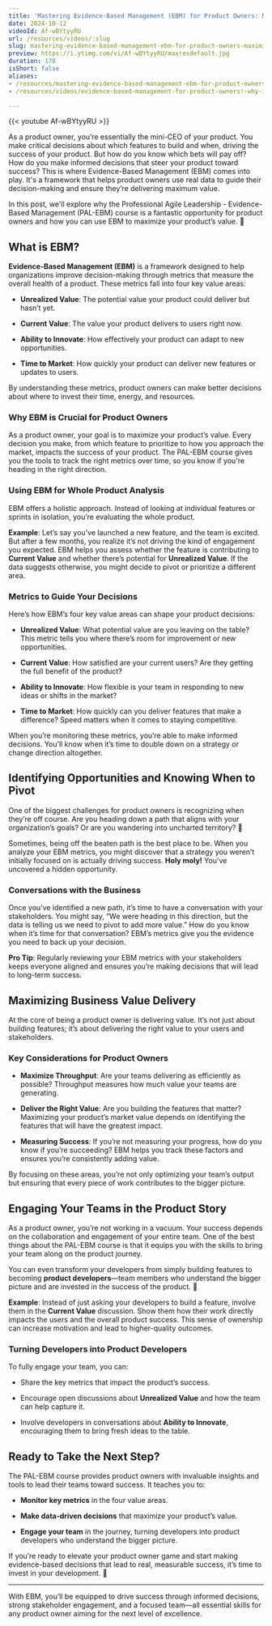 ```yaml
---
title: 'Mastering Evidence-Based Management (EBM) for Product Owners: Maximizing Value Delivery'
date: 2024-10-12
videoId: Af-wBYtyyRU
url: /resources/videos/:slug
slug: mastering-evidence-based-management-ebm-for-product-owners-maximizing-value-delivery
preview: https://i.ytimg.com/vi/Af-wBYtyyRU/maxresdefault.jpg
duration: 178
isShort: false
aliases:
- /resources/mastering-evidence-based-management-ebm-for-product-owners-maximizing-value-delivery
- /resources/videos/evidence-based-management-for-product-owners!-why-is-this-a-great-option-

---
```


{{< youtube Af-wBYtyyRU >}}

As a product owner, you’re essentially the mini-CEO of your product. You make critical decisions about which features to build and when, driving the success of your product. But how do you know which bets will pay off? How do you make informed decisions that steer your product toward success? This is where Evidence-Based Management (EBM) comes into play. It's a framework that helps product owners use real data to guide their decision-making and ensure they’re delivering maximum value.

In this post, we'll explore why the Professional Agile Leadership - Evidence-Based Management (PAL-EBM) course is a fantastic opportunity for product owners and how you can use EBM to maximize your product’s value. 🚀

## **What is EBM?**

**Evidence-Based Management (EBM)** is a framework designed to help organizations improve decision-making through metrics that measure the overall health of a product. These metrics fall into four key value areas:

- **Unrealized Value**: The potential value your product could deliver but hasn’t yet.

- **Current Value**: The value your product delivers to users right now.

- **Ability to Innovate**: How effectively your product can adapt to new opportunities.

- **Time to Market**: How quickly your product can deliver new features or updates to users.

By understanding these metrics, product owners can make better decisions about where to invest their time, energy, and resources.

### **Why EBM is Crucial for Product Owners**

As a product owner, your goal is to maximize your product’s value. Every decision you make, from which feature to prioritize to how you approach the market, impacts the success of your product. The PAL-EBM course gives you the tools to track the right metrics over time, so you know if you're heading in the right direction.

### **Using EBM for Whole Product Analysis**

EBM offers a holistic approach. Instead of looking at individual features or sprints in isolation, you’re evaluating the whole product.

**Example**: Let’s say you’ve launched a new feature, and the team is excited. But after a few months, you realize it’s not driving the kind of engagement you expected. EBM helps you assess whether the feature is contributing to **Current Value** and whether there’s potential for **Unrealized Value**. If the data suggests otherwise, you might decide to pivot or prioritize a different area.

### **Metrics to Guide Your Decisions**

Here’s how EBM’s four key value areas can shape your product decisions:

- **Unrealized Value**: What potential value are you leaving on the table? This metric tells you where there’s room for improvement or new opportunities.

- **Current Value**: How satisfied are your current users? Are they getting the full benefit of the product?

- **Ability to Innovate**: How flexible is your team in responding to new ideas or shifts in the market?

- **Time to Market**: How quickly can you deliver features that make a difference? Speed matters when it comes to staying competitive.

When you’re monitoring these metrics, you’re able to make informed decisions. You’ll know when it’s time to double down on a strategy or change direction altogether.

## **Identifying Opportunities and Knowing When to Pivot**

One of the biggest challenges for product owners is recognizing when they’re off course. Are you heading down a path that aligns with your organization’s goals? Or are you wandering into uncharted territory? 🤔

Sometimes, being off the beaten path is the best place to be. When you analyze your EBM metrics, you might discover that a strategy you weren’t initially focused on is actually driving success. **Holy moly!** You’ve uncovered a hidden opportunity.

### **Conversations with the Business**

Once you’ve identified a new path, it’s time to have a conversation with your stakeholders. You might say, “We were heading in this direction, but the data is telling us we need to pivot to add more value.” How do you know when it’s time for that conversation? EBM’s metrics give you the evidence you need to back up your decision.

**Pro Tip**: Regularly reviewing your EBM metrics with your stakeholders keeps everyone aligned and ensures you’re making decisions that will lead to long-term success.

## **Maximizing Business Value Delivery**

At the core of being a product owner is delivering value. It’s not just about building features; it’s about delivering the right value to your users and stakeholders.

### **Key Considerations for Product Owners**

- **Maximize Throughput**: Are your teams delivering as efficiently as possible? Throughput measures how much value your teams are generating.

- **Deliver the Right Value**: Are you building the features that matter? Maximizing your product’s market value depends on identifying the features that will have the greatest impact.

- **Measuring Success**: If you’re not measuring your progress, how do you know if you’re succeeding? EBM helps you track these factors and ensures you’re consistently adding value.

By focusing on these areas, you’re not only optimizing your team’s output but ensuring that every piece of work contributes to the bigger picture.

## **Engaging Your Teams in the Product Story**

As a product owner, you’re not working in a vacuum. Your success depends on the collaboration and engagement of your entire team. One of the best things about the PAL-EBM course is that it equips you with the skills to bring your team along on the product journey.

You can even transform your developers from simply building features to becoming **product developers**—team members who understand the bigger picture and are invested in the success of the product. 🎯

**Example**: Instead of just asking your developers to build a feature, involve them in the **Current Value** discussion. Show them how their work directly impacts the users and the overall product success. This sense of ownership can increase motivation and lead to higher-quality outcomes.

### **Turning Developers into Product Developers**

To fully engage your team, you can:

- Share the key metrics that impact the product’s success.

- Encourage open discussions about **Unrealized Value** and how the team can help capture it.

- Involve developers in conversations about **Ability to Innovate**, encouraging them to bring fresh ideas to the table.

## **Ready to Take the Next Step?**

The PAL-EBM course provides product owners with invaluable insights and tools to lead their teams toward success. It teaches you to:

- **Monitor key metrics** in the four value areas.

- **Make data-driven decisions** that maximize your product’s value.

- **Engage your team** in the journey, turning developers into product developers who understand the bigger picture.

If you’re ready to elevate your product owner game and start making evidence-based decisions that lead to real, measurable success, it’s time to invest in your development. 💪

* * *

With EBM, you’ll be equipped to drive success through informed decisions, strong stakeholder engagement, and a focused team—all essential skills for any product owner aiming for the next level of excellence.


